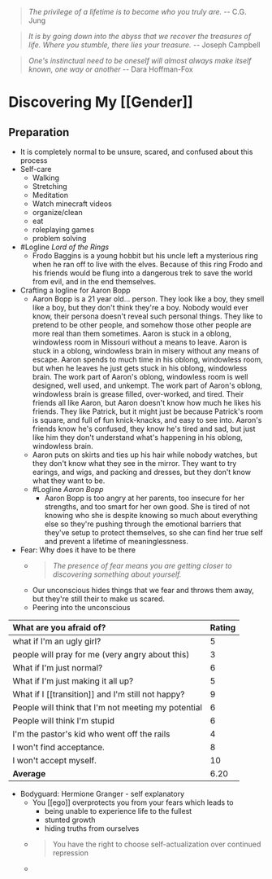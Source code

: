 > _The privilege of a lifetime is to become who you truly are._
> -- C.G. Jung

> _It is by going down into the abyss that we recover the treasures of life. Where you stumble, there lies your treasure._
> -- Joseph Campbell

> _One's instinctual need to be oneself will almost always make itself known, one way or another_
> -- Dara Hoffman-Fox

# Discovering My [[Gender]]

## Preparation

- It is completely normal to be unsure, scared, and confused about this process
- Self-care
    - Walking
    - Stretching
    - Meditation
    - Watch minecraft videos
    - organize/clean
    - eat
    - roleplaying games
    - problem solving
- #Logline _Lord of the Rings_
    - Frodo Baggins is a young hobbit but his uncle left a mysterious ring when he ran off to live with the elves. Because of this ring Frodo and his friends would be flung into a dangerous trek to save the world from evil, and in the end themselves.
- Crafting a logline for Aaron Bopp
    - Aaron Bopp is a 21 year old... person. They look like a boy, they smell like a boy, but they don't think they're a boy. Nobody would ever know, their persona doesn't reveal such personal things. They like to pretend to be other people, and somehow those other people are more real than them sometimes. Aaron is stuck in a oblong, windowless room in Missouri without a means to leave. Aaron is stuck in a oblong, windowless brain in misery without any means of escape. Aaron spends to much time in his oblong, windowless room, but when he leaves he just gets stuck in his oblong, windowless brain. The work part of Aaron's oblong, windowless room is well designed, well used, and unkempt. The work part of Aaron's oblong, windowless brain is grease filled, over-worked, and tired. Their friends all like Aaron, but Aaron doesn't know how much he likes his friends. They like Patrick, but it might just be because Patrick's room is square, and full of fun knick-knacks, and easy to see into. Aaron's friends know he's confused, they know he's tired and sad, but just like him they don't understand what's happening in his oblong, windowless brain.
    - Aaron puts on skirts and ties up his hair while nobody watches, but they don't know what they see in the mirror. They want to try earings, and wigs, and packing and dresses, but they don't know what they want to be.
    - #Logline _Aaron Bopp_
        - Aaron Bopp is too angry at her parents, too insecure for her strengths, and too smart for her own good. She is tired of not knowing who she is despite knowing so much about everything else so they're pushing through the emotional barriers that they've setup to protect themselves, so she can find her true self and prevent a lifetime of meaninglessness.
- Fear: Why does it have to be there
    - > _The presence of fear means you are getting closer to discovering something about yourself._
    - Our unconscious hides things that we fear and throws them away, but they're still their to make us scared.
    - Peering into the unconscious

| What are you afraid of?                             | Rating |
| :-------------------------------------------------- | ------ |
| what if I'm an ugly girl?                           | 5      |
| people will pray for me (very angry about this)     | 3      |
| What if I'm just normal?                            | 6      |
| What if I'm just making it all up?                  | 5      |
| What if I [[transition]] and I'm still not happy?   | 9      |
| People will think that I'm not meeting my potential | 6      |
| People will think I'm stupid                        | 6      |
| I'm the pastor's kid who went off the rails         | 4      |
| I won't find acceptance.                            | 8      |
| I won't accept myself.                              | 10     |
| **Average**                                         | 6.20   |

<!-- TBLFM: @>$2=mean(@I..@-1);%.2f -->

- Bodyguard: Hermione Granger - self explanatory
	- You [[ego]] overprotects you from your fears which leads to
		- being unable to experience life to the fullest
		- stunted growth
		- hiding truths from ourselves
	- > You have the right to choose self-actualization over continued repression
	- 
